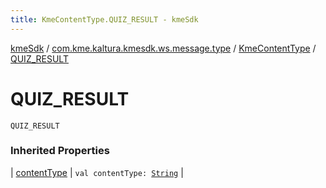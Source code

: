 ```yaml
---
title: KmeContentType.QUIZ_RESULT - kmeSdk
---
```


[kmeSdk](../../index.html) / [com.kme.kaltura.kmesdk.ws.message.type](../index.html) / [KmeContentType](index.html) / [QUIZ_RESULT](./-q-u-i-z_-r-e-s-u-l-t.html)

# QUIZ_RESULT

`QUIZ_RESULT`

### Inherited Properties

| [contentType](content-type.html) | `val contentType: `[`String`](https://kotlinlang.org/api/latest/jvm/stdlib/kotlin/-string/index.html) |

